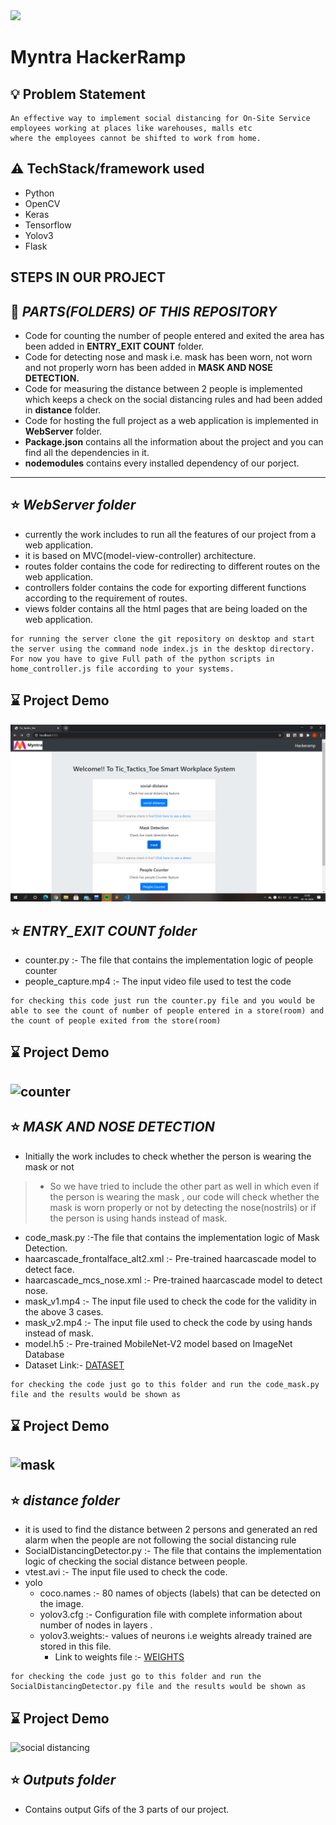 <img src="https://user-images.githubusercontent.com/29287671/97078166-ba3bde80-1607-11eb-9a4e-7d5e223e7d58.png" width="140">

# Myntra HackerRamp
## :bulb: Problem Statement
```
An effective way to implement social distancing for On-Site Service employees working at places like warehouses, malls etc
where the employees cannot be shifted to work from home.
```
## :warning: TechStack/framework used
* Python
* OpenCV
* Keras
* Tensorflow
* Yolov3
* Flask

## **STEPS IN OUR PROJECT**
:file_folder: *PARTS(FOLDERS) OF THIS REPOSITORY*
---
* Code for counting the number of people entered and exited the area has been added in **ENTRY_EXIT COUNT** folder.
* Code for detecting nose and mask i.e. mask has been worn, not worn and not properly worn has been added in **MASK AND NOSE DETECTION.**
* Code for measuring the distance between 2 people is implemented which keeps a check on the social distancing rules and had been added in **distance** folder.
* Code for hosting the full project as a web application is implemented in **WebServer** folder.
* **Package.json** contains all the information about the project and you can find all the dependencies in it.
* **nodemodules** contains every installed dependency of our porject.
---
## :star: *WebServer folder*

* currently the work includes to run all the features of our project from a web application.
* it is based on MVC(model-view-controller) architecture.
* routes folder contains the code for redirecting to different routes on the web application.
* controllers folder contains the code for exporting different functions according to the requirement of routes.
* views folder contains all the html pages that are being loaded on the web application.

```  
for running the server clone the git repository on desktop and start the server using the command node index.js in the desktop directory. For now you have to give Full path of the python scripts in home_controller.js file according to your systems. 
```
## :hourglass: **Project Demo**

![WebApp](Webserver/static/Webapp.png)

## :star: *ENTRY_EXIT COUNT folder*

* counter.py :- The file that contains the implementation logic of people counter
* people_capture.mp4 :- The input video file used to test the code 
```  
for checking this code just run the counter.py file and you would be able to see the count of number of people entered in a store(room) and the count of people exited from the store(room) 
```
## :hourglass: **Project Demo**

![counter](Webserver/static/counter.gif)
---
## :star: *MASK AND NOSE DETECTION*
* Initially the work includes to check whether the person is wearing the mask or not
> * So we have tried to include the other part as well in which even if the person is wearing the mask , our code will check whether the mask is worn properly or not by detecting the nose(nostrils) or if the person is using hands instead of mask.
* code_mask.py :-The file that contains the implementation logic of Mask Detection.
* haarcascade_frontalface_alt2.xml :- Pre-trained haarcascade model to detect face.
* haarcascade_mcs_nose.xml :- Pre-trained haarcascade model to detect nose.
* mask_v1.mp4 :- The input file used to check the code for the validity in the above 3 cases.
* mask_v2.mp4 :- The input file used to check the code by using hands instead of mask.
* model.h5 :- Pre-trained MobileNet-V2 model based on ImageNet Database
* Dataset Link:- [DATASET](https://drive.google.com/drive/folders/1XDte2DL2Mf_hw4NsmGst7QtYoU7sMBVG?usp=sharing)
``` 
for checking the code just go to this folder and run the code_mask.py file and the results would be shown as
```
## :hourglass: **Project Demo**

![mask](Webserver/static/mask.gif)
---
## :star: *distance folder*
* it is used to find the distance between 2 persons and generated an red alarm when the people are not following the social distancing rule 
* SocialDistancingDetector.py :- The file that contains the implementation logic of checking the social distance between people.
* vtest.avi :- The input file used to check the code.
* yolo
  * coco.names :- 80 names of objects (labels) that can be detected on the image.
  * yolov3.cfg :- Configuration file with complete information about number of nodes in layers .
  * yolov3.weights:- values of neurons i.e weights already trained are stored in this file.
    * Link to weights file :- [WEIGHTS](https://drive.google.com/drive/folders/1CSY9WrDhRpyUIhncNXftyaaHo7u1NNXM?usp=sharing)
 
``` 
for checking the code just go to this folder and run the SocialDistancingDetector.py file and the results would be shown as 
```
## :hourglass: **Project Demo**

![social distancing](Webserver/static/social-dist.gif)

## :star: *Outputs folder*
* Contains output Gifs of the 3 parts of our project.
